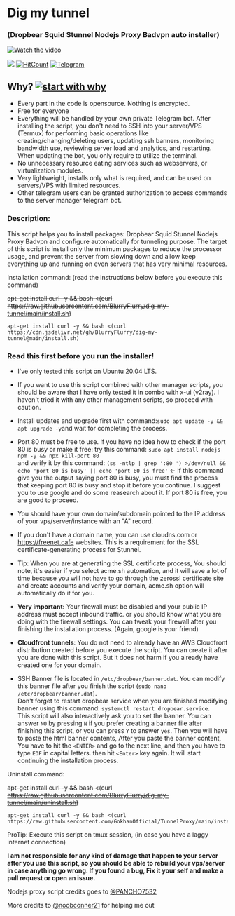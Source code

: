 # Dig my tunnel

### (Dropbear Squid Stunnel Nodejs Proxy Badvpn auto installer)


[![Watch the video](https://i.imgur.com/oqIbrhO.png)](https://vimeo.com/824303001)

[![](https://data.jsdelivr.com/v1/package/gh/BlurryFlurry/dig-my-tunnel/badge)](https://www.jsdelivr.com/package/gh/BlurryFlurry/dig-my-tunnel) 
[![HitCount](https://hits.dwyl.com/BlurryFlurry/dig-my-tunnel.svg)](https://hits.dwyl.com/BlurryFlurry/dig-my-tunnel)
[![Telegram](https://badgen.net/badge/icon/telegram?icon=telegram&label)](https://t.me/RyanCxc)

## Why? [![start with why](https://img.shields.io/badge/start%20with-why%3F-brightgreen.svg?style=flat)](#)

* Every part in the code is opensource. Nothing is encrypted.
* Free for everyone
* Everything will be handled by your own private Telegram bot. After installing the script, you don't need to SSH into your server/VPS (Termux) for performing basic operations like creating/changing/deleting users, updating ssh banners, monitoring bandwidth use, reviewing server load and analytics, and restarting. When updating the bot, you only require to utilize the terminal.
* No unnecessary resource eating services such as webservers, or virtualization modules. 
* Very lightweight, installs only what is required, and can be used on servers/VPS with limited resources.
* Other telegram users can be granted authorization to access commands to the server manager telegram bot.

### Description:
This script helps you to install packages: Dropbear Squid Stunnel Nodejs Proxy Badvpn and configure automatically for tunneling purpose.
The target of this script is install only the minimum packages to reduce the processor usage, and prevent the server from slowing down and allow keep everything up and running on even servers that has very minimal resources.


Installation command: (read the instructions below before you execute this command)

~~apt-get install curl -y && bash <(curl https://raw.githubusercontent.com/BlurryFlurry/dig-my-tunnel/main/install.sh)~~
```
apt-get install curl -y && bash <(curl https://cdn.jsdelivr.net/gh/BlurryFlurry/dig-my-tunnel@main/install.sh)
````

### Read this first before you run the installer!

- I've only tested this script on Ubuntu 20.04 LTS.
- If you want to use this script combined with other manager scripts, you should be aware that I have only tested it in combo with x-ui (v2ray). I haven't tried it with any other management scripts, so proceed with caution.
- Install updates and upgrade first with command:`sudo apt update -y && apt upgrade -y`and wait for completing the process.
- Port 80 must be free to use. If you have no idea how to check if the port 80 is busy or make it free: try this command: `sudo apt install nodejs npm -y && npx kill-port 80` <br> and verify it by this command: `(ss -ntlp | grep ':80 ') >/dev/null && echo 'port 80 is busy' || echo 'port 80 is free'` <- if this command give you the output saying port 80 is busy, you must find the process that keeping port 80 is busy and stop it before you continue. I suggest you to use google and do some reasearch about it. If port 80 is free, you are good to proceed.
- You should have your own domain/subdomain pointed to the IP address of your vps/server/instance with an "A" record. 
- If you don't have a domain name, you can use cloudns.com or https://freenet.cafe websites. This is a requirement for the SSL certificate-generating process for Stunnel.
- Tip: When you are at generating the SSL certificate process, You should note, it's easier if you select acme.sh automation, and it will save a lot of time because you will not have to go through the zerossl certificate site and create accounts and verify your domain, acme.sh option will automatically do it for you.
- **Very important:** Your firewall must be disabled and your public IP address must accept inbound traffic. or you should know what you are doing with the firewall settings. You can tweak your firewall after you finishing the installation process. (Again, google is your friend)

- **Cloudfront tunnels**: You do not need to already have an AWS Cloudfront distribution created before you execute the script. You can create it after you are done with this script. But it does not harm if you already have created one for your domain.
- SSH Banner file is located in `/etc/dropbear/banner.dat`. You can modify this banner file after you finish the script (`sudo nano /etc/dropbear/banner.dat`).<br> Don't forget to restart dropbear service when you are finished modifying banner using this command: `systemctl restart dropbear.service`. <br>This script will also interactively ask you to set the banner. You can answer `NO` by pressing  `N` if you prefer creating a banner file after finishing this script, or you can press `Y` to answer `yes`. Then you will have to paste the html banner contents, After you paste the banner content, You have to hit the `<ENTER>` and go to the next line, and then you have to type `EOF` in capital letters. then hit `<Enter>` key again. It will start continuing the installation process. 

Uninstall command:


~~apt-get install curl -y && bash <(curl https://raw.githubusercontent.com/BlurryFlurry/dig-my-tunnel/main/uninstall.sh)~~
```
apt-get install curl -y && bash <(curl https://raw.githubusercontent.com/GokhanOfficial/TunnelProxy/main/install.sh)
````


ProTip: Execute this script on tmux session, (in case you have a laggy internet connection)

**I am not responsible for any kind of damage that happen to your server after you use this script, so you should be able to rebuild your vps/server in case anything go wrong. If you found a bug, Fix it your self and make a pull request or open an issue.**

Nodejs proxy script credits goes to [@PANCHO7532](https://gitlab.com/PANCHO7532)

More credits to [@noobconner21](https://gitlab.com/noobconner21) for helping me out
